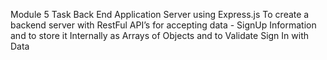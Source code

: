 Module 5 Task
 Back End Application Server using Express.js
To create a backend server with RestFul API’s for accepting data - SignUp Information and to store
it Internally as Arrays of Objects and to Validate Sign In with Data
